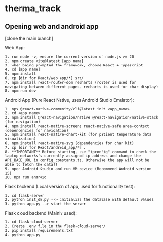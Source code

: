 # therma_track

## Opening web and android app

[clone the main branch]

Web App:
```
1. run node -v, ensure the current version of node.js >= 20
2. npm create vite@latest [app name]
3. when being prompted the framework, choose React + Typescript
4. cd [app name]
5. npm install
6. cp [dir for React/web_app/*] src/
7. npm install react-router-dom recharts (router is used for navigating between different pages, recharts is used for char display)
8. npm run dev
```

Android App (Pure React Native, uses Android Studio Emulator):
```
1. npx @react-native-community/cli@latest init <app_name>
2. cd <app_name>
3. npm install @react-navigation/native @react-navigation/native-stack (for navigation)
4. npm install react-native-screens react-native-safe-area-context (dependencies for navigation)
5. npm install react-native-chart-kit (for patient temperature data visualization)
6. npm install react-native-svg (dependencies for char kit)
7. cp [dir for React/android_app/*] .
8. **IMPORTANT** Before starting, use "ipconfig" command to check the laptop networks's currently assigned ip address and change the API_BASE_URL in config_constants.ts. Otherwise the app will not be able to fetch the data!!
9. open Android Studio and run VM device (Recommend Android version 15)
10. npm run android
```

Flask backend (Local version of app, used for functionality test):
```
1. cd flask-server
2. python init_db.py --> initialize the database with default values
3. python app.py --> start the server
```

Flask cloud backend (Mainly used):
```
1. cd flask-cloud-server
2. Create .env file in the flask-cloud-server/
3. pip install requirements.txt
4. python app.py 
```
